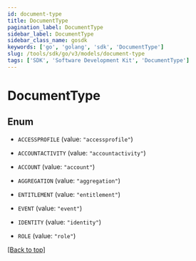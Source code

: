 ```yaml
---
id: document-type
title: DocumentType
pagination_label: DocumentType
sidebar_label: DocumentType
sidebar_class_name: gosdk
keywords: ['go', 'golang', 'sdk', 'DocumentType'] 
slug: /tools/sdk/go/v3/models/document-type
tags: ['SDK', 'Software Development Kit', 'DocumentType']
---
```


# DocumentType

## Enum


* `ACCESSPROFILE` (value: `"accessprofile"`)

* `ACCOUNTACTIVITY` (value: `"accountactivity"`)

* `ACCOUNT` (value: `"account"`)

* `AGGREGATION` (value: `"aggregation"`)

* `ENTITLEMENT` (value: `"entitlement"`)

* `EVENT` (value: `"event"`)

* `IDENTITY` (value: `"identity"`)

* `ROLE` (value: `"role"`)


[[Back to top]](#) 


